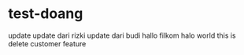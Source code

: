 # test-doang
update
update dari rizki
update dari budi
hallo filkom
halo world
this is delete customer feature
